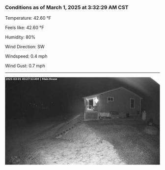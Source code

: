 ### Conditions as of March 1, 2025 at 3:32:29 AM CST 

Temperature: 42.60 &deg;F

Feels like: 42.60 &deg;F

Humidity: 80%

Wind Direction: SW

Windspeed: 0.4 mph

Wind Gust: 0.7 mph

---

<img src="./images/latest.jpeg"/>

